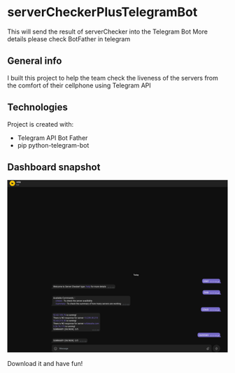 # serverCheckerPlusTelegramBot

This will send the result of serverChecker into the Telegram Bot
More details please check BotFather in telegram

## General info
I built this project to help the team check the liveness of the servers from the comfort of their cellphone using Telegram API



## Technologies
Project is created with:
* Telegram API Bot Father
* pip python-telegram-bot


	
## Dashboard snapshot

![name-of-you-image](https://github.com/ocean-vinz/serverCheckerPlusTelegramBot/blob/main/Telegram%20Bot.png)

Download it and have fun!
